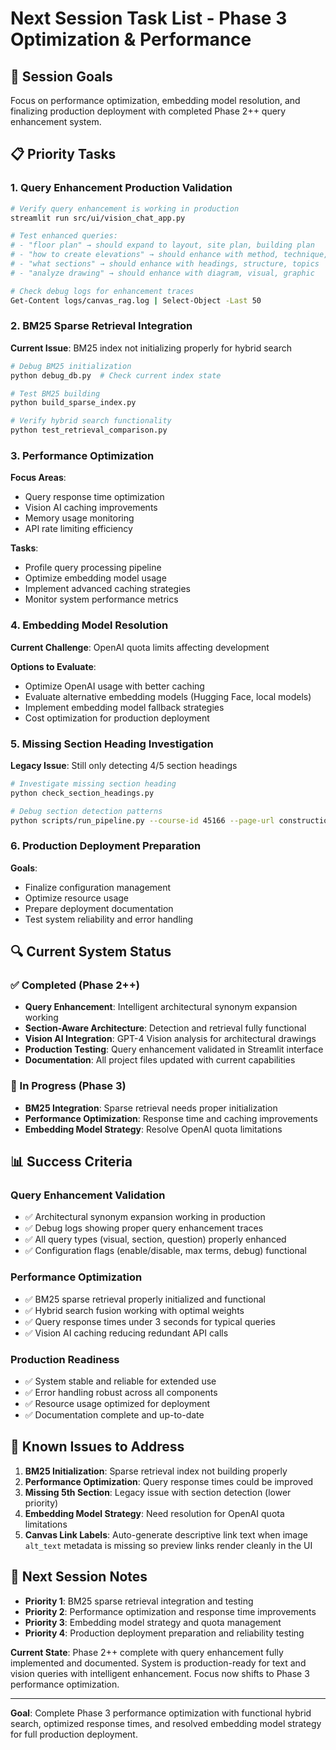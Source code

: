 # Next Session Task List - Phase 3 Optimization & Performance

## 🎯 Session Goals
Focus on performance optimization, embedding model resolution, and finalizing production deployment with completed Phase 2++ query enhancement system.

## 📋 Priority Tasks

### 1. Query Enhancement Production Validation
```bash
# Verify query enhancement is working in production
streamlit run src/ui/vision_chat_app.py

# Test enhanced queries:
# - "floor plan" → should expand to layout, site plan, building plan
# - "how to create elevations" → should enhance with method, technique, procedure
# - "what sections" → should enhance with headings, structure, topics
# - "analyze drawing" → should enhance with diagram, visual, graphic

# Check debug logs for enhancement traces
Get-Content logs/canvas_rag.log | Select-Object -Last 50
```

### 2. BM25 Sparse Retrieval Integration
**Current Issue**: BM25 index not initializing properly for hybrid search

```bash
# Debug BM25 initialization
python debug_db.py  # Check current index state

# Test BM25 building
python build_sparse_index.py

# Verify hybrid search functionality
python test_retrieval_comparison.py
```

### 3. Performance Optimization
**Focus Areas**:
- Query response time optimization
- Vision AI caching improvements
- Memory usage monitoring
- API rate limiting efficiency

**Tasks**:
- Profile query processing pipeline
- Optimize embedding model usage
- Implement advanced caching strategies
- Monitor system performance metrics

### 4. Embedding Model Resolution
**Current Challenge**: OpenAI quota limits affecting development

**Options to Evaluate**:
- Optimize OpenAI usage with better caching
- Evaluate alternative embedding models (Hugging Face, local models)
- Implement embedding model fallback strategies
- Cost optimization for production deployment

### 5. Missing Section Heading Investigation
**Legacy Issue**: Still only detecting 4/5 section headings

```bash
# Investigate missing section heading
python check_section_headings.py

# Debug section detection patterns
python scripts/run_pipeline.py --course-id 45166 --page-url construction-drawing-package-2 --debug
```

### 6. Production Deployment Preparation
**Goals**:
- Finalize configuration management
- Optimize resource usage
- Prepare deployment documentation
- Test system reliability and error handling

## 🔍 Current System Status

### ✅ Completed (Phase 2++)
- **Query Enhancement**: Intelligent architectural synonym expansion working
- **Section-Aware Architecture**: Detection and retrieval fully functional
- **Vision AI Integration**: GPT-4 Vision analysis for architectural drawings
- **Production Testing**: Query enhancement validated in Streamlit interface
- **Documentation**: All project files updated with current capabilities

### 🔄 In Progress (Phase 3)
- **BM25 Integration**: Sparse retrieval needs proper initialization
- **Performance Optimization**: Response time and caching improvements
- **Embedding Model Strategy**: Resolve OpenAI quota limitations

## 📊 Success Criteria

### Query Enhancement Validation
- ✅ Architectural synonym expansion working in production
- ✅ Debug logs showing proper query enhancement traces
- ✅ All query types (visual, section, question) properly enhanced
- ✅ Configuration flags (enable/disable, max terms, debug) functional

### Performance Optimization
- ✅ BM25 sparse retrieval properly initialized and functional
- ✅ Hybrid search fusion working with optimal weights
- ✅ Query response times under 3 seconds for typical queries
- ✅ Vision AI caching reducing redundant API calls

### Production Readiness
- ✅ System stable and reliable for extended use
- ✅ Error handling robust across all components
- ✅ Resource usage optimized for deployment
- ✅ Documentation complete and up-to-date

## 🚫 Known Issues to Address

1. **BM25 Initialization**: Sparse retrieval index not building properly
2. **Performance Optimization**: Query response times could be improved
3. **Missing 5th Section**: Legacy issue with section detection (lower priority)
4. **Embedding Model Strategy**: Need resolution for OpenAI quota limitations
5. **Canvas Link Labels**: Auto-generate descriptive link text when image `alt_text` metadata is missing so preview links render cleanly in the UI

## 📝 Next Session Notes

- **Priority 1**: BM25 sparse retrieval integration and testing
- **Priority 2**: Performance optimization and response time improvements
- **Priority 3**: Embedding model strategy and quota management
- **Priority 4**: Production deployment preparation and reliability testing

**Current State**: Phase 2++ complete with query enhancement fully implemented and documented. System is production-ready for text and vision queries with intelligent enhancement. Focus now shifts to Phase 3 performance optimization.

---

**Goal**: Complete Phase 3 performance optimization with functional hybrid search, optimized response times, and resolved embedding model strategy for full production deployment.
